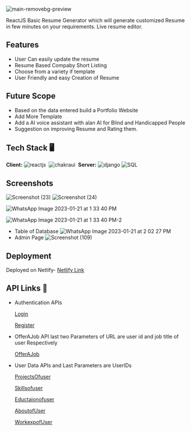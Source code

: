 ![main-removebg-preview](https://user-images.githubusercontent.com/97653340/213859431-eb9a28a5-6d39-4d92-87f7-a25143c4cb6a.jpg)

ReactJS Basic Resume Generator which will generate customized Resume in few minutes on your requirements.
Live resume editor.



## Features

- User Can easily update the resume
- Resume Based Compaby Short Listing
- Choose from a variety if template
- User Friendly and easy Creation of Resume

## Future Scope
- Based on the data entered build a Portfolio Website
- Add More Template
- Add a AI voice assistant with alan AI for Blind and Handicapped People
- Suggestion on improving Resume and Rating them.


## Tech Stack 🖥️

**Client:** 
![reactjs](https://img.shields.io/badge/React-20232A?style=for-the-badge&logo=react&logoColor=61DAFB)&nbsp;
![chakraui](https://img.shields.io/badge/Chakra--UI-319795?style=for-the-badge&logo=chakra-ui&logoColor=white)&nbsp;
**Server:**
![django](https://img.shields.io/badge/Django-DjangoRest%20FrameWork-green)
![SQL](https://img.shields.io/badge/SQL-Postgresql-green)

## Screenshots
![Screenshot (23)](https://user-images.githubusercontent.com/104566386/213869495-9b94e018-fc0b-42ee-88b8-97e4d118877f.png)
![Screenshot (24)](https://user-images.githubusercontent.com/104566386/213869534-dabb74d0-e44b-4818-af0a-a4dc74910aa7.png)



![WhatsApp Image 2023-01-21 at 1 33 40 PM](https://user-images.githubusercontent.com/97653340/213857450-126b556e-c461-48d6-9e75-e911a34e6b97.jpeg)

![WhatsApp Image 2023-01-21 at 1 33 40 PM-2](https://user-images.githubusercontent.com/97653340/213858205-c954f067-1468-450b-ab21-163f4c628286.jpeg)

- Table of Database 
![WhatsApp Image 2023-01-21 at 2 02 27 PM](https://user-images.githubusercontent.com/97653340/213859037-49f09250-0f24-421a-a556-578706c99f70.jpeg)
- Admin Page
![Screenshot (109)](https://user-images.githubusercontent.com/104566386/213868865-cb3b6ef4-bc90-4cba-91b9-58b9fed4ad0f.png)



## Deployment



 Deployed on Netlify-
 [Netlify Link](https://fluffy-gecko-7731ee.netlify.app)


## API Links 🔗

- Authentication APIs

  [Login](https://web-production-5470.up.railway.app/accounts/login/)

  [Register](https://web-production-5470.up.railway.app/accounts/register/)

- OfferAJob API last two Parameters of URL are user id and job title of user Respectively
 
  [OfferAJob](https://web-production-5470.up.railway.app/info_details/company_user/1/Backend%20Developer)

- User Data APIs and Last Parameters are UserIDs

  [ProjectsOfuser](https://web-production-5470.up.railway.app/info_details/project/1)

  [Skillsofuser](https://web-production-5470.up.railway.app/info_details/skill/1)

  [Eductaionofuser](https://web-production-5470.up.railway.app/info_details/education/1)

  [AboutofUser](https://web-production-5470.up.railway.app/info_details/about/1)

  [WorkexpofUser](https://web-production-5470.up.railway.app/info_details/work/1)





